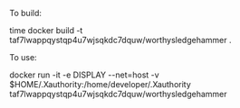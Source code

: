 
To build:

time docker build -t taf7lwappqystqp4u7wjsqkdc7dquw/worthysledgehammer .

To use:

docker run -it -e DISPLAY --net=host -v $HOME/.Xauthority:/home/developer/.Xauthority taf7lwappqystqp4u7wjsqkdc7dquw/worthysledgehammer